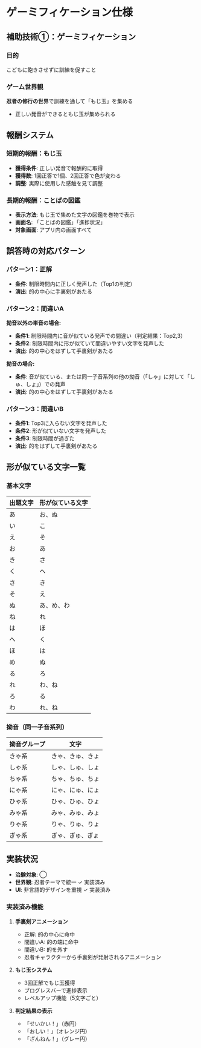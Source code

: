 # ゲーミフィケーション仕様

## 補助技術①：ゲーミフィケーション

### 目的
こどもに飽きさせずに訓練を促すこと

### ゲーム世界観
**忍者の修行の世界**で訓練を通して「もじ玉」を集める
- 正しい発音ができるともじ玉が集められる

## 報酬システム

### 短期的報酬：もじ玉
- **獲得条件**: 正しい発音で報酬的に取得
- **獲得数**: 1回正答で1個、2回正答で色が変わる
- **調整**: 実際に使用した感触を見て調整

### 長期的報酬：ことばの図鑑
- **表示方法**: もじ玉で集めた文字の図鑑を巻物で表示
- **画面名**: 「ことばの図鑑」「進捗状況」
- **対象画面**: アプリ内の画面すべて

## 誤答時の対応パターン

### パターン1：正解
- **条件**: 制限時間内に正しく発声した（Top1の判定）
- **演出**: 的の中心に手裏剣があたる

### パターン2：間違いA
**拗音以外の単音の場合:**
- **条件1**: 制限時間内に音が似ている発声での間違い（判定結果：Top2,3）
- **条件2**: 制限時間内に形が似ていて間違いやすい文字を発声した
- **演出**: 的の中心をはずして手裏剣があたる

**拗音の場合:**
- **条件**: 音が似ている、または同一子音系列の他の拗音（「しゃ」に対して「しゅ、しょ」）での発声
- **演出**: 的の中心をはずして手裏剣があたる

### パターン3：間違いB
- **条件1**: Top3に入らない文字を発声した
- **条件2**: 形が似ていない文字を発声した
- **条件3**: 制限時間が過ぎた
- **演出**: 的をはずして手裏剣があたる

## 形が似ている文字一覧

### 基本文字
| 出題文字 | 形が似ている文字 |
|----------|------------------|
| あ | お、ぬ |
| い | こ |
| え | そ |
| お | あ |
| き | さ |
| く | へ |
| さ | き |
| そ | え |
| ぬ | あ、め、わ |
| ね | れ |
| は | ほ |
| へ | く |
| ほ | は |
| め | ぬ |
| る | ろ |
| れ | わ、ね |
| ろ | る |
| わ | れ、ね |

### 拗音（同一子音系列）
| 拗音グループ | 文字 |
|-------------|------|
| きゃ系 | きゃ、きゅ、きょ |
| しゃ系 | しゃ、しゅ、しょ |
| ちゃ系 | ちゃ、ちゅ、ちょ |
| にゃ系 | にゃ、にゅ、にょ |
| ひゃ系 | ひゃ、ひゅ、ひょ |
| みゃ系 | みゃ、みゅ、みょ |
| りゃ系 | りゃ、りゅ、りょ |
| ぎゃ系 | ぎゃ、ぎゅ、ぎょ |

## 実装状況
- **治験対象**: ◯
- **世界観**: 忍者テーマで統一 ✓ 実装済み
- **UI**: 非言語的デザインを重視 ✓ 実装済み

### 実装済み機能
1. **手裏剣アニメーション**
   - 正解: 的の中心に命中
   - 間違いA: 的の端に命中
   - 間違いB: 的を外す
   - 忍者キャラクターから手裏剣が発射されるアニメーション

2. **もじ玉システム**
   - 3回正解でもじ玉獲得
   - プログレスバーで進捗表示
   - レベルアップ機能（5文字ごと）

3. **判定結果の表示**
   - 「せいかい！」（赤円）
   - 「おしい！」（オレンジ円）
   - 「ざんねん！」（グレー円）